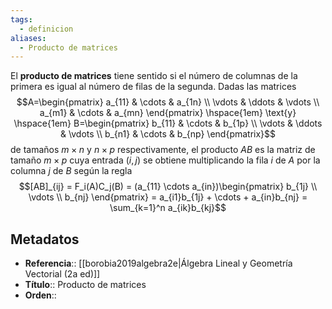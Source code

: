 ```yaml
---
tags:
  - definicion
aliases:
  - Producto de matrices
---
```

El **producto de matrices** tiene sentido si el número de columnas de la primera es igual al número de filas de la segunda. Dadas las matrices
$$A=\begin{pmatrix} a_{11} & \cdots & a_{1n} \\ \vdots & \ddots & \vdots \\ a_{m1} & \cdots & a_{mn} \end{pmatrix} \hspace{1em} \text{y} \hspace{1em} B=\begin{pmatrix} b_{11} & \cdots & b_{1p} \\ \vdots & \ddots & \vdots \\ b_{n1} & \cdots & b_{np} \end{pmatrix}$$
de tamaños $m \times n$ y $n \times p$ respectivamente, el producto $AB$ es la matriz de tamaño $m \times p$ cuya entrada $(i,j)$ se obtiene multiplicando la fila $i$ de $A$ por la columna $j$ de $B$ según la regla
$$[AB]_{ij} = F_i(A)C_j(B) = (a_{11} \cdots a_{in})\begin{pmatrix} b_{1j} \\ \vdots \\ b_{nj} \end{pmatrix} = a_{i1}b_{1j} + \cdots + a_{in}b_{nj} = \sum_{k=1}^n a_{ik}b_{kj}$$
## Metadatos
- **Referencia**:: [[borobia2019algebra2e|Álgebra Lineal y Geometría Vectorial (2a ed)]]
- **Título**:: Producto de matrices
- **Orden**::
